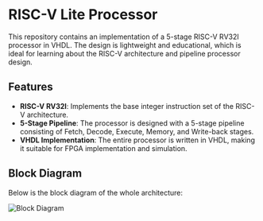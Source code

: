 # RISC-V Lite Processor

This repository contains an implementation of a 5-stage RISC-V RV32I processor in VHDL. The design is lightweight and educational, which is ideal for learning about the RISC-V architecture and pipeline processor design.

## Features

- **RISC-V RV32I**: Implements the base integer instruction set of the RISC-V architecture.
- **5-Stage Pipeline**: The processor is designed with a 5-stage pipeline consisting of Fetch, Decode, Execute, Memory, and Write-back stages.
- **VHDL Implementation**: The entire processor is written in VHDL, making it suitable for FPGA implementation and simulation.

## Block Diagram

Below is the block diagram of the whole architecture:

![Block Diagram](doc/block_diagram.png)
